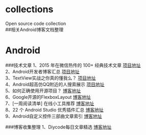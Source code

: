 # collections
Open source code collection<br>
##相关Android博客文档整理
# Android
###技术文章
1、2015 年在微信热传的 100+ 经典技术文章  [项目地址](https://github.com/jobbole/awesome-wechat-dev-posts-2015) <br>
2、Android开发者博客汇总  [项目地址](https://github.com/CodingFish2015/Android-Developer-Blog-Rss) <br>
3、TextView实战之你真的懂我么？  [项目地址](http://blog.csdn.net/sdkfjksf/article/details/51317204) <br>
4、Android超高仿QQ附近的人搜索展示  [项目地址](http://blog.csdn.net/mr_immortalz/article/details/51319354) <br>
5、如何正确使用开源项目？  [博客地址](http://mp.weixin.qq.com/s?__biz=MzA4NTQwNDcyMA==&mid=2650661623&idx=1&sn=ab28ac6587e8a5ef1241be7870851355#rd) <br>
6、Google开源的FlexboxLayout  [博客地址](http://mp.weixin.qq.com/s?__biz=MzA4NTQwNDcyMA==&mid=2650661681&idx=1&sn=b151aba0c5fb702492f6bbd82211988d#rd) <br>
7、[一周阅读清单] 在线小工具推荐  [博客地址](http://mafei.me/2016/05/15/%E4%B8%80%E5%91%A8%E9%98%85%E8%AF%BB%E6%B8%85%E5%8D%95-%E5%9C%A8%E7%BA%BF%E5%B0%8F%E5%B7%A5%E5%85%B7%E6%8E%A8%E8%8D%90/) <br>
8、22 个 Android Studio 优秀插件汇总  [博客地址](http://www.devstore.cn/essay/essayInfo/6577.html) <br>
9、Android自定义控件三部曲文章索引  [博客地址](http://blog.csdn.net/harvic880925/article/details/50995268) <br>

###博客收集整理
1、Diycode每日文章精选  [博客地址](https://github.com/DiyCodes/code_news) <br>


